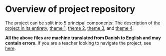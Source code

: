 # Overview of project repository

The project can be split into 5 principal components: The description of [the project in its entirety](./project-description.md), [theme 1](./themes/week-1/readme.md), [theme 2](./themes/week-2/readme.md), [theme 3](./themes/week-3/readme.md), and [theme 4](./themes/week-4/readme.md).

**All the above files are machine translated from Danish to English and may contain errors**. If you are a teacher looking to navigate the project, see [here](../teachers/readme.md).